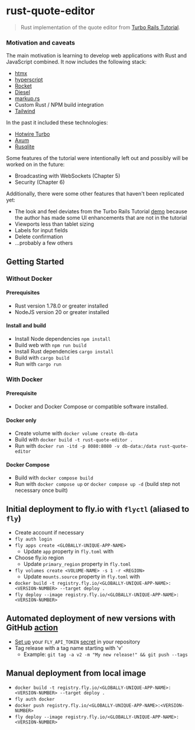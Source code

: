 # rust-quote-editor

> Rust implementation of the quote editor from [Turbo Rails Tutorial](https://www.hotrails.dev/turbo-rails).

### Motivation and caveats

The main motivation is learning to develop web applications with Rust and JavaScript combined. It now includes
the following stack:

* [htmx](https://htmx.org/)
* [hyperscript](https://hyperscript.org/)
* [Rocket](https://rocket.rs/)
* [Diesel](https://diesel.rs/)
* [markup.rs](https://github.com/utkarshkukreti/markup.rs)
* Custom Rust / NPM build integration
* [Tailwind](https://tailwindcss.com/)

In the past it included these technologies:

* [Hotwire Turbo](https://turbo.hotwired.dev/)
* [Axum](https://github.com/tokio-rs/axum)
* [Rusqlite](https://github.com/rusqlite/rusqlite)

Some features of the tutorial were intentionally left out and possibly will be worked on in the future:

* Broadcasting with WebSockets (Chapter 5)
* Security (Chapter 6)

Additionally, there were some other features that haven't been replicated yet:

* The look and feel deviates from the Turbo Rails Tutorial [demo](https://www.hotrails.dev/quotes) because the author has made some UI enhancements that are not in the tutorial
* Viewports less than tablet sizing
* Labels for input fields
* Delete confirmation
* ...probably a few others

## Getting Started

### Without Docker

#### Prerequisites

* Rust version 1.78.0 or greater installed
* NodeJS version 20 or greater installed

#### Install and build

* Install Node dependencies `npm install`
* Build web with `npm run build`
* Install Rust dependencies `cargo install`
* Build with `cargo build`
* Run with `cargo run`

### With Docker

#### Prerequisite

* Docker and Docker Compose or compatible software installed.

#### Docker only

* Create volume with `docker volume create db-data`
* Build with `docker build -t rust-quote-editor .`
* Run with `docker run -itd -p 8080:8080 -v db-data:/data rust-quote-editor`

#### Docker Compose

* Build with `docker compose build`
* Run with `docker compose up` or `docker compose up -d` (build step not necessary once built)

## Initial deployment to fly.io with `flyctl` (aliased to `fly`)
* Create account if necessary
* `fly auth login`
* `fly apps create <GLOBALLY-UNIQUE-APP-NAME>`
  * Update `app` property in `fly.toml` with <APP-NAME>
* Choose fly.io region
  * Update `primary_region` property in `fly.toml`
* `fly volumes create <VOLUME-NAME> -s 1 -r <REGION>`
  * Update `mounts.source` property in `fly.toml` with <VOLUME-NAME>
* `docker build -t registry.fly.io/<GLOBALLY-UNIQUE-APP-NAME>:<VERSION-NUMBER> --target deploy .`
* `fly deploy --image registry.fly.io/<GLOBALLY-UNIQUE-APP-NAME>:<VERSION-NUMBER>`

## Automated deployment of new versions with GitHub [action](.github/workflows/deploy.yml)
* [Set up](https://docs.github.com/en/actions/security-guides/using-secrets-in-github-actions) your `FLY_API_TOKEN` [secret](https://fly.io/docs/reference/deploy-tokens/) in your repository
* Tag release with a tag name starting with 'v'
  * Example: `git tag -a v2 -m "My new release!" && git push --tags`

## Manual deployment from local image
* `docker build -t registry.fly.io/<GLOBALLY-UNIQUE-APP-NAME>:<VERSION-NUMBER> --target deploy .`
* `fly auth docker`
* `docker push registry.fly.io/<GLOBALLY-UNIQUE-APP-NAME>:<VERSION-NUMBER>`
* `fly deploy --image registry.fly.io/<GLOBALLY-UNIQUE-APP-NAME>:<VERSION-NUMBER>`
